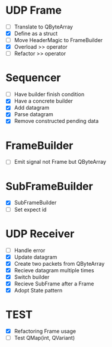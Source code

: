 # UDP Frame

- [ ] Translate to QByteArray
- [x] Define as a struct
- [ ] Move HeaderMagic to FrameBuilder
- [x] Overload >> operator
- [ ] Refactor >> operator

# Sequencer

- [ ] Have builder finish condition
- [x] Have a concrete builder
- [x] Add datagram
- [x] Parse datagram
- [x] Remove constructed pending data

# FrameBuilder

- [ ] Emit signal not Frame but QByteArray

# SubFrameBuilder

- [x] SubFrameBuilder
- [ ] Set expect id

# UDP Receiver

- [ ] Handle error
- [x] Update datagram
- [x] Create two packets from QByteArray
- [x] Recieve datagram multiple times
- [x] Switch builder
- [x] Recieve SubFrame after a Frame
- [x] Adopt State pattern

# TEST

- [x] Refactoring Frame usage
- [ ] Test QMap(int, QVariant)